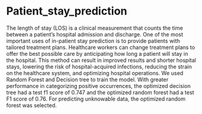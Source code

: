 # Patient_stay_prediction

The length of stay (LOS) is a clinical measurement that
counts the time between a patient’s hospital admission and
discharge. One of the most important uses of in-patient
stay prediction is to provide patients with tailored treatment
plans. Healthcare workers can change treatment plans to
offer the best possible care by anticipating how long a
patient will stay in the hospital. This method can result
in improved results and shorter hospital stays, lowering the
risk of hospital-acquired infections, reducing the strain on
the healthcare system, and optimizing hospital operations.
We used Random Forest and Decision tree to train the
model. With greater performance in categorizing positive
occurrences, the optimized decision tree had a test f1 score of
0.747 and the optimized random forest had a test F1 score of
0.76. For predicting unknowable data, the optimized random
forest was selected.
